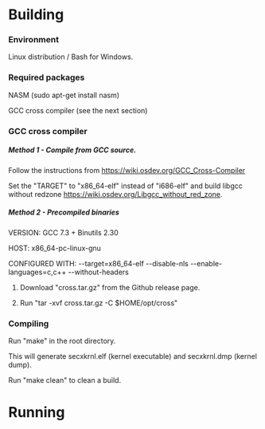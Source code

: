 # Building
### Environment
Linux distribution / Bash for Windows.

### Required packages

NASM (sudo apt-get install nasm)

GCC cross compiler (see the next section)

### GCC cross compiler
##### Method 1 - Compile from GCC source.

Follow the instructions from https://wiki.osdev.org/GCC_Cross-Compiler

Set the "TARGET" to "x86_64-elf" instead of "i686-elf" and build libgcc without redzone https://wiki.osdev.org/Libgcc_without_red_zone.

##### Method 2 - Precompiled binaries

VERSION: GCC 7.3 + Binutils 2.30

HOST: x86_64-pc-linux-gnu

CONFIGURED WITH: --target=x86_64-elf --disable-nls --enable-languages=c,c++ --without-headers

1. Download "cross.tar.gz" from the Github release page.

2. Run "tar -xvf cross.tar.gz -C $HOME/opt/cross"

### Compiling
Run "make" in the root directory.

This will generate secxkrnl.elf (kernel executable) and secxkrnl.dmp (kernel dump).

Run "make clean" to clean a build.

# Running

